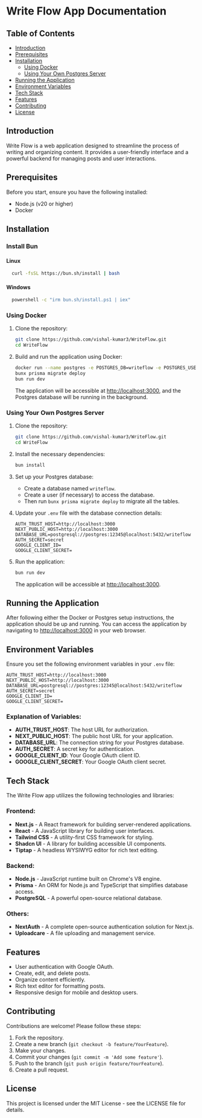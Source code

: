 # Write Flow App Documentation

## Table of Contents

- [Introduction](#introduction)
- [Prerequisites](#prerequisites)
- [Installation](#installation)
  - [Using Docker](#using-docker)
  - [Using Your Own Postgres Server](#using-your-own-postgres-server)
- [Running the Application](#running-the-application)
- [Environment Variables](#environment-variables)
- [Tech Stack](#tech-stack)
- [Features](#features)
- [Contributing](#contributing)
- [License](#license)

## Introduction

Write Flow is a web application designed to streamline the process of writing and organizing content. It provides a user-friendly interface and a powerful backend for managing posts and user interactions.

## Prerequisites

Before you start, ensure you have the following installed:

- Node.js (v20 or higher)
- Docker

## Installation

### Install Bun
  #### Linux
  ```bash
    curl -fsSL https://bun.sh/install | bash
  ```

  #### Windows
  ```bash
    powershell -c "irm bun.sh/install.ps1 | iex"
  ```

### Using Docker

1. Clone the repository:

   ```bash
   git clone https://github.com/vishal-kumar3/WriteFlow.git
   cd WriteFlow
   ```

2. Build and run the application using Docker:

   ```bash
   docker run --name postgres -e POSTGRES_DB=writeflow -e POSTGRES_USER=postgres -e POSTGRES_PASSWORD=12345 -p 5432:5432 -d postgres
   bunx prisma migrate deploy
   bun run dev
   ```

   The application will be accessible at [http://localhost:3000](http://localhost:3000), and the Postgres database will be running in the background.

### Using Your Own Postgres Server

1. Clone the repository:

   ```bash
   git clone https://github.com/vishal-kumar3/WriteFlow.git
   cd WriteFlow
   ```

2. Install the necessary dependencies:

   ```bash
   bun install
   ```

3. Set up your Postgres database:
   - Create a database named `writeflow`.
   - Create a user (if necessary) to access the database.
   - Then run `bunx prisma migrate deploy` to migrate all the tables.

4. Update your `.env` file with the database connection details:

   ```plaintext
   AUTH_TRUST_HOST=http://localhost:3000
   NEXT_PUBLIC_HOST=http://localhost:3000
   DATABASE_URL=postgresql://postgres:12345@localhost:5432/writeflow
   AUTH_SECRET=secret
   GOOGLE_CLIENT_ID=
   GOOGLE_CLIENT_SECRET=
   ```

5. Run the application:

   ```bash
   bun run dev
   ```

   The application will be accessible at [http://localhost:3000](http://localhost:3000).

## Running the Application

After following either the Docker or Postgres setup instructions, the application should be up and running. You can access the application by navigating to [http://localhost:3000](http://localhost:3000) in your web browser.

## Environment Variables

Ensure you set the following environment variables in your `.env` file:

```plaintext
AUTH_TRUST_HOST=http://localhost:3000
NEXT_PUBLIC_HOST=http://localhost:3000
DATABASE_URL=postgresql://postgres:12345@localhost:5432/writeflow
AUTH_SECRET=secret
GOOGLE_CLIENT_ID=
GOOGLE_CLIENT_SECRET=
```

### Explanation of Variables:

- **AUTH_TRUST_HOST**: The host URL for authorization.
- **NEXT_PUBLIC_HOST**: The public host URL for your application.
- **DATABASE_URL**: The connection string for your Postgres database.
- **AUTH_SECRET**: A secret key for authentication.
- **GOOGLE_CLIENT_ID**: Your Google OAuth client ID.
- **GOOGLE_CLIENT_SECRET**: Your Google OAuth client secret.

## Tech Stack

The Write Flow app utilizes the following technologies and libraries:

### Frontend:

- **Next.js** - A React framework for building server-rendered applications.
- **React** - A JavaScript library for building user interfaces.
- **Tailwind CSS** - A utility-first CSS framework for styling.
- **Shadcn UI** - A library for building accessible UI components.
- **Tiptap** - A headless WYSIWYG editor for rich text editing.

### Backend:

- **Node.js** - JavaScript runtime built on Chrome's V8 engine.
- **Prisma** - An ORM for Node.js and TypeScript that simplifies database access.
- **PostgreSQL** - A powerful open-source relational database.

### Others:

- **NextAuth** - A complete open-source authentication solution for Next.js.
- **Uploadcare** - A file uploading and management service.

## Features

- User authentication with Google OAuth.
- Create, edit, and delete posts.
- Organize content efficiently.
- Rich text editor for formatting posts.
- Responsive design for mobile and desktop users.

## Contributing

Contributions are welcome! Please follow these steps:

1. Fork the repository.
2. Create a new branch (`git checkout -b feature/YourFeature`).
3. Make your changes.
4. Commit your changes (`git commit -m 'Add some feature'`).
5. Push to the branch (`git push origin feature/YourFeature`).
6. Create a pull request.

## License

This project is licensed under the MIT License - see the LICENSE file for details.
